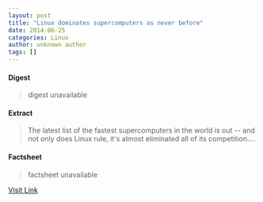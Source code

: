 ```yaml
---
layout: post
title: "Linux dominates supercomputers as never before"
date: 2014-06-25
categories: Linux
author: unknown author
tags: []
---
```



#### Digest
>digest unavailable

#### Extract
>The latest list of the fastest supercomputers in the world is out -- and not only does Linux rule, it's almost eliminated all of its competition....

#### Factsheet
>factsheet unavailable

[Visit Link](http://www.zdnet.com/linux-dominates-supercomputers-as-never-before-7000030890/#ftag=RSS510d04f)


